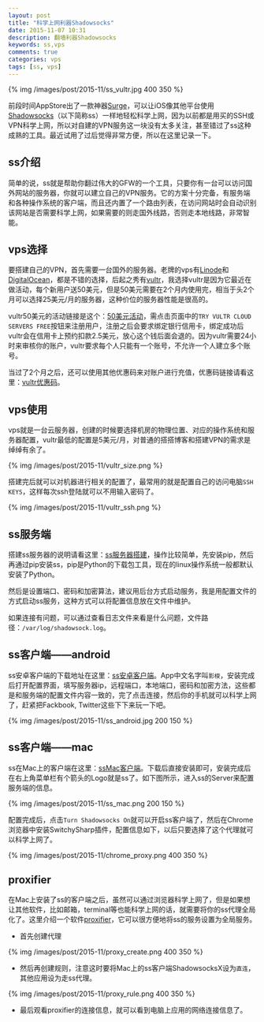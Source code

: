 ```yaml
---
layout: post
title: "科学上网利器Shadowsocks"
date: 2015-11-07 10:31
description: 翻墙利器Shadowsocks
keywords: ss,vps 
comments: true
categories: vps
tags: [ss, vps]
---
```


{% img /images/post/2015-11/ss_vultr.jpg 400 350 %}  
  
前段时间AppStore出了一款神器[Surge][surge]，可以让iOS像其他平台使用[Shadowsocks][ss]（以下简称ss）一样地轻松科学上网，因为以前都是用买的SSH或VPN科学上网，所以对自建的VPN服务这一块没有太多关注，甚至错过了ss这种成熟的工具。最近试用了过后觉得非常方便，所以在这里记录一下。
  
<!--more-->  
  
## ss介绍
  
简单的说，ss就是帮助你翻过伟大的GFW的一个工具，只要你有一台可以访问国外网站的服务器，你就可以建立自己的VPN服务。它的方案十分完备，有服务端和各种操作系统的客户端，而且还内置了一个路由列表，在访问网站时会自动识别该网站是否需要科学上网，如果需要的则走国外线路，否则走本地线路，非常智能。  
  
## vps选择
要搭建自己的VPN，首先需要一台国外的服务器。老牌的vps有[Linode][linode]和[DigitalOcean][do]，都是不错的选择，后起之秀有[vultr][vultr]，我选择vultr是因为它最近在做活动，每个新用户送50美元，但是50美元需要在2个月内使用完，相当于头2个月可以选择25美元/月的服务器，这种价位的服务器性能是很高的。  
  
vultr50美元的活动链接是这个：[50美元活动][vultr_50dollor]，需点击页面中的`TRY VULTR CLOUD SERVERS FREE`按钮来注册用户，注册之后会要求绑定银行信用卡，绑定成功后vultr会在信用卡上预约扣款2.5美元，放心这个钱后面会退的。因为vultr需要24小时来审核你的账户，vultr要求每个人只能有一个账号，不允许一个人建立多个账号。
  
当过了2个月之后，还可以使用其他优惠码来对账户进行充值，优惠码链接请看这里：[vultr优惠码][vultr_youhui]。
  
## vps使用
  
vps就是一台云服务器，创建的时候要选择机房的物理位置、对应的操作系统和服务器配置，vultr最低的配置是5美元/月，对普通的搭搭博客和搭建VPN的需求是绰绰有余了。  
  
{% img /images/post/2015-11/vultr_size.png %}  
  
搭建完后就可以对机器进行相关的配置了，最常用的就是配置自己的访问电脑`SSH KEYS`，这样每次ssh登陆就可以不用输入密码了。  
  
{% img /images/post/2015-11/vultr_ssh.png %}  
  
## ss服务端
  
搭建ss服务器的说明请看这里：[ss服务器搭建][ss_server]，操作比较简单，先安装pip，然后再通过pip安装ss，pip是Python的下载包工具，现在的linux操作系统一般都默认安装了Python。  
  
然后是设置端口、密码和加密算法，建议用后台方式启动服务，我是用配置文件的方式启动ss服务，这种方式可以将配置信息放在文件中维护。  
  
如果连接有问题，可以通过查看日志文件来看是什么问题，文件路径：`/var/log/shadowsock.log`。  
  
## ss客户端——android
  
ss安卓客户端的下载地址在这里：[ss安卓客户端][ss_android]。App中文名字叫`影梭`，安装完成后打开配置界面，填写服务器ip，远程端口，本地端口，密码和加密方法，这些都是和服务端的配置文件内容一致的，完了点击连接，然后你的手机就可以科学上网了，赶紧把Fackbook, Twitter这些下下来玩一下吧。  
  
{% img /images/post/2015-11/ss_android.jpg 200 150 %}  
  
## ss客户端——mac
  
ss在Mac上的客户端在这里：[ssMac客户端][ss_mac]。下载后直接安装即可，安装完成后在右上角菜单栏有个箭头的Logo就是ss了。如下图所示，进入ss的Server来配置服务端的信息。  
  
{% img /images/post/2015-11/ss_mac.png 200 150 %}  
  
配置完成后，点击`Turn Shadowsocks On`就可以开启ss客户端了，然后在Chrome浏览器中安装SwitchySharp插件，配置信息如下，以后只要选择了这个代理就可以科学上网了。  
  
{% img /images/post/2015-11/chrome_proxy.png 400 350 %}  
  
## proxifier
  
在Mac上安装了ss的客户端之后，虽然可以通过浏览器科学上网了，但是如果想让其他软件，比如邮箱，terminal等也能科学上网的话，就需要将你的ss代理全局化了。这里介绍一个软件[proxifier][proxifier]，它可以很方便地将ss的服务设置为全局服务。  
  
* 首先创建代理  
  
{% img /images/post/2015-11/proxy_create.png 400 350 %}  
  
* 然后再创建规则，注意这时要将Mac上的ss客户端ShadowsocksX设为`直连`，其他应用设为走ss代理。  
  
{% img /images/post/2015-11/proxy_rule.png 400 350 %}  
  
* 最后观看proxifier的连接信息，就可以看到电脑上应用的网络连接信息了。  

[surge]: https://itunes.apple.com/cn/app/surge-web-developer-tool-proxy/id1040100637?ls=1&mt=8
[ss]: https://github.com/shadowsocks/shadowsocks/wiki
[linode]: http://www.linode.com
[do]: https://www.digitalocean.com
[vultr]: https://www.vultr.com/
[vultr_50dollor]: https://www.vultr.com/freetrial/
[vultr_youhui]: http://vultr.youhuima.cc/
[ss_server]: https://github.com/shadowsocks/shadowsocks/wiki/Shadowsocks-%E4%BD%BF%E7%94%A8%E8%AF%B4%E6%98%8E
[ss_android]: https://github.com/shadowsocks/shadowsocks-android/releases
[ss_mac]: https://github.com/shadowsocks/shadowsocks-iOS/wiki/Shadowsocks-for-OSX-%E5%B8%AE%E5%8A%A9
[proxifier]: https://www.proxifier.com/
